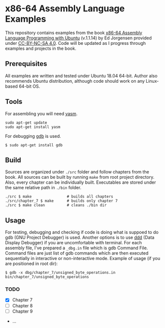 # x86-64 Assembly Language Examples

This repository contains examples from the book [x86-64 Assembly Language Programming with Ubuntu](http://www.egr.unlv.edu/~ed/x86.html) (v.1.1.14) by Ed Jorgensen provided under [CC-BY-NC-SA 4.0](https://creativecommons.org/licenses/by-nc-sa/4.0/legalcode). Code will be updated as I progress through examples and projects in the book. 

## Prerequisites

All examples are written and tested under Ubuntu 18.04 64-bit. Author also recommends Ubuntu distribution, although code should work on any Linux-based 64-bit OS.

## Tools
For assembling you will need [yasm](https://yasm.tortall.net/).

```
sudo apt-get update
sudo apt-get install yasm
```

For debugging [gdb](https://www.gnu.org/software/gdb/) is used. 
```
$ sudo apt-get install gdb
```
 
## Build

Sources are organized under `./src` folder and follow chapters from the book. All sources can be built by running `make` from root project directory. Also, every chapter can be individually built. Executables are stored under the same relative path in `./bin` folder.

```
./src $ make                # builds all chapters
./src/chapter_7 $ make      # builds only chapter 7
./src $ make clean          # cleans ./bin dir
```

## Usage

For testing, debugging and checking if code is doing what is suppoed to do gdb (GNU Project Debugger) is used. Another options is to use [ddd](https://www.gnu.org/software/ddd/) (Data Display Debugger) if you are uncomfortable with terminal. For each assembly file, I've prepared a `_dbg.in` file which is gdb Command File. Command files are just list of gdb commands which are then executed sequentially in interactive or non-interactive mode. Example of usage (if you are positioned in root dir):

```
$ gdb -x dbg/chapter_7/unsigned_byte_operations.in bin/chapter_7/unsigned_byte_operations
```


### TODO
- [x] Chapter 7
- [ ] Chapter 8
- [ ] Chapter 9
- ...